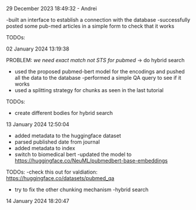29 December 2023 18:49:32 - Andrei

-built an interface to establish a connection with the database
-successfully posted some pub-med articles in a simple form to check that it works

TODOs: 


02 January 2024 13:19:38

PROBLEM: *we need exact match not STS for pubmed* -> do hybrid search

- used the proposed pubmed-bert model for the encodings and pushed all the data to the database
-performed a simple QA query to see if it works
- used a splitting strategy for chunks as seen in the last tutorial

TODOs:
- create different bodies for hybrid search


13 January 2024 12:50:04

- added metadata to the huggingface dataset
- parsed published date from journal
- added metadata to index
- switch to biomedical bert
-updated the model to https://huggingface.co/NeuML/pubmedbert-base-embeddings


TODOs:
-check this out for valdiation: https://huggingface.co/datasets/pubmed_qa
- try to fix the other chunking mechanism
-hybrid search


14 January 2024 18:20:47